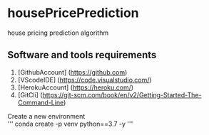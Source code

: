 # housePricePrediction
house pricing prediction algorithm


## Software and tools requirements
1. [GithubAccount] (https://github.com)
2. [VScodeIDE] (https://code.visualstudio.com/)
3. [HerokuAccount] (https://heroku.com/)
4. [GitCli] (https://git-scm.com/book/en/v2/Getting-Started-The-Command-Line)


Create a new environment  
'''
conda create -p venv python==3.7 -y
'''


